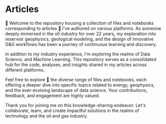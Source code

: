 # Articles

:wave: Welcome to the repository housing a collection of files and notebooks corresponding to articles :newspaper: I've authored on various platforms. As someone deeply immersed in the oil industry for over 22 years, my exploration into reservoir geophysics, geological modeling, and the design of innovative G&G workflows has been a journey of continuous learning and discovery.

In addition to my industry experience, I'm exploring the realms of Data Science, and Machine Learning. This repository serves as a consolidated hub for the code, analyses, and insights shared in my articles across different platforms.

Feel free to explore :telescope: the diverse range of files and notebooks, each offering a deeper dive into specific topics related to energy, geophysics, and the ever-evolving landscape of data science. Your contributions, feedback, and engagement are highly valued.

Thank you for joining me on this knowledge-sharing endeavor. Let's collaborate, learn, and create impactful solutions in the realms of technology and the oil and gas industry.
